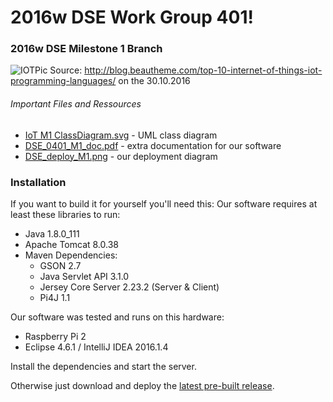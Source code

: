 # 2016w DSE Work Group 401!
### 2016w DSE Milestone 1 Branch 
![IOTPic][IOTPic]
Source: http://blog.beautheme.com/top-10-internet-of-things-iot-programming-languages/ on the 30.10.2016

###### Important Files and Ressources 
- [IoT M1 ClassDiagram.svg][ClassDiagram] - UML class diagram
- [DSE_0401_M1_doc.pdf][Documentation] - extra documentation for our software
- [DSE_deploy_M1.png][DeploymentDiag] - our deployment diagram


### Installation

If you want to build it for yourself you'll need this:
Our software requires at least these libraries to run:
- Java 1.8.0_111
- Apache Tomcat 8.0.38
- Maven Dependencies:
  - GSON 2.7
  - Java Servlet API 3.1.0
  - Jersey Core Server 2.23.2 (Server & Client)
  - Pi4J 1.1

Our software was tested and runs on this hardware:
- Raspberry Pi 2
- Eclipse 4.6.1 / IntelliJ IDEA 2016.1.4

Install the dependencies and start the server.

Otherwise just download and deploy the [latest pre-built release](https://gitlab.swa.univie.ac.at/submission/g2016w_dse_0401/tags/MS1).

[ClassDiagram]: https://gitlab.swa.univie.ac.at/submission/g2016w_dse_0401/blob/29d94fd1060094ffa9f1eded24ad6c0466863b1d/IoT%20M1%20ClassDiagram.svg
[Documentation]: https://gitlab.swa.univie.ac.at/submission/g2016w_dse_0401/blob/29d94fd1060094ffa9f1eded24ad6c0466863b1d/DSE_0401_M1_doc.pdf
[DeploymentDiag]: https://gitlab.swa.univie.ac.at/submission/g2016w_dse_0401/blob/29d94fd1060094ffa9f1eded24ad6c0466863b1d/DSE_deploy_M1.png
[IOTPic]: http://blog.beautheme.com/wp-content/uploads/2015/12/IoT-Graphic.png